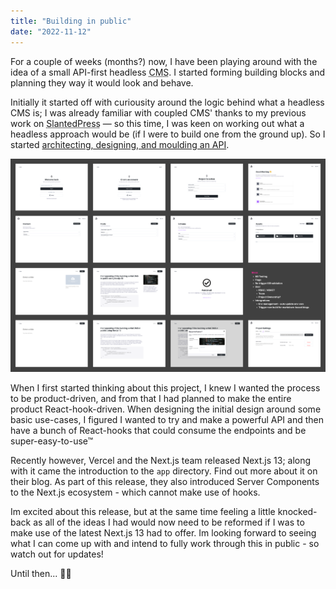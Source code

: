 ```yaml
---
title: "Building in public"
date: "2022-11-12"
---
```


For a couple of weeks (months?) now, I have been playing around with the idea of a small API-first headless <Abbr title="Content Management System" link="https://kinsta.com/knowledgebase/content-management-system/">CMS</Abbr>. I started forming building blocks and planning they way it would look and behave. 

Initially it started off with curiousity around the logic behind what a headless CMS is; I was already familiar with coupled CMS' thanks to my previous work on <Abbr title="SlantedPress" link="https://slantedpress.com">SlantedPress</Abbr> &mdash; so this time, I was keen on working out what a headless approach would be (if I were to build one from the ground up). So I started [architecting, designing, and moulding an API](https://jumbled-dichondra-7a3.notion.site/NextCMS-ce699824a5cb439f822853e0c82dad46).

![Figma designs of Inkly](/public/images/figma-inkly.png)

When I first started thinking about this project, I knew I wanted the process to be product-driven, and from that I had planned to make the entire product React-hook-driven. When designing the initial design around some basic use-cases, I figured I wanted to try and make a powerful API and then have a bunch of React-hooks that could consume the endpoints and be super-easy-to-use™

Recently however, Vercel and the Next.js team released <Abbr link="https://nextjs.org/blog/next-13">Next.js 13</Abbr>; along with it came the introduction to the `app` directory. Find out more about it on their blog. As part of this release, they also introduced Server Components to the Next.js ecosystem - which cannot make use of hooks.

Im excited about this release, but at the same time feeling a little knocked-back as all of the ideas I had would now need to be reformed if I was to make use of the latest Next.js 13 had to offer. Im looking forward to seeing what I can come up with and intend to fully work through this in public - so watch out for updates!

Until then... ✌🏽
